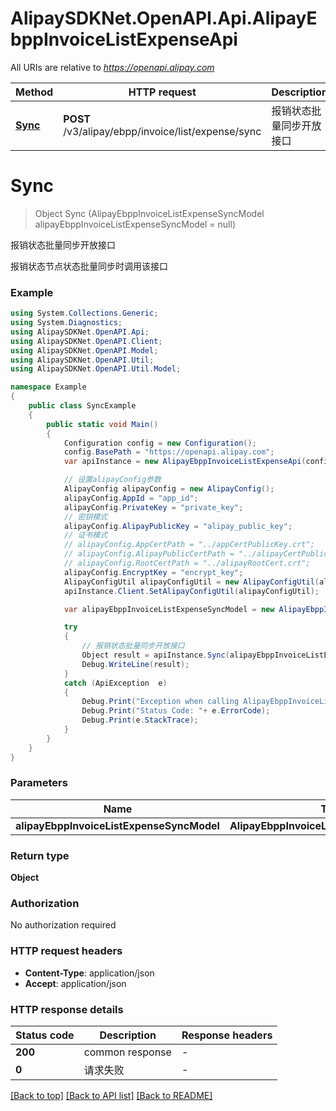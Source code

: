 # AlipaySDKNet.OpenAPI.Api.AlipayEbppInvoiceListExpenseApi

All URIs are relative to *https://openapi.alipay.com*

Method | HTTP request | Description
------------- | ------------- | -------------
[**Sync**](AlipayEbppInvoiceListExpenseApi.md#sync) | **POST** /v3/alipay/ebpp/invoice/list/expense/sync | 报销状态批量同步开放接口


<a name="sync"></a>
# **Sync**
> Object Sync (AlipayEbppInvoiceListExpenseSyncModel alipayEbppInvoiceListExpenseSyncModel = null)

报销状态批量同步开放接口

报销状态节点状态批量同步时调用该接口

### Example
```csharp
using System.Collections.Generic;
using System.Diagnostics;
using AlipaySDKNet.OpenAPI.Api;
using AlipaySDKNet.OpenAPI.Client;
using AlipaySDKNet.OpenAPI.Model;
using AlipaySDKNet.OpenAPI.Util;
using AlipaySDKNet.OpenAPI.Util.Model;

namespace Example
{
    public class SyncExample
    {
        public static void Main()
        {
            Configuration config = new Configuration();
            config.BasePath = "https://openapi.alipay.com";
            var apiInstance = new AlipayEbppInvoiceListExpenseApi(config);

            // 设置alipayConfig参数
            AlipayConfig alipayConfig = new AlipayConfig();
            alipayConfig.AppId = "app_id";
            alipayConfig.PrivateKey = "private_key";
            // 密钥模式
            alipayConfig.AlipayPublicKey = "alipay_public_key";
            // 证书模式
            // alipayConfig.AppCertPath = "../appCertPublicKey.crt";
            // alipayConfig.AlipayPublicCertPath = "../alipayCertPublicKey_RSA2.crt";
            // alipayConfig.RootCertPath = "../alipayRootCert.crt";
            alipayConfig.EncryptKey = "encrypt_key";
            AlipayConfigUtil alipayConfigUtil = new AlipayConfigUtil(alipayConfig);
            apiInstance.Client.SetAlipayConfigUtil(alipayConfigUtil);

            var alipayEbppInvoiceListExpenseSyncModel = new AlipayEbppInvoiceListExpenseSyncModel(); // AlipayEbppInvoiceListExpenseSyncModel |  (optional) 

            try
            {
                // 报销状态批量同步开放接口
                Object result = apiInstance.Sync(alipayEbppInvoiceListExpenseSyncModel);
                Debug.WriteLine(result);
            }
            catch (ApiException  e)
            {
                Debug.Print("Exception when calling AlipayEbppInvoiceListExpenseApi.Sync: " + e.Message );
                Debug.Print("Status Code: "+ e.ErrorCode);
                Debug.Print(e.StackTrace);
            }
        }
    }
}
```

### Parameters

Name | Type | Description  | Notes
------------- | ------------- | ------------- | -------------
 **alipayEbppInvoiceListExpenseSyncModel** | **AlipayEbppInvoiceListExpenseSyncModel**|  | [optional] 

### Return type

**Object**

### Authorization

No authorization required

### HTTP request headers

 - **Content-Type**: application/json
 - **Accept**: application/json


### HTTP response details
| Status code | Description | Response headers |
|-------------|-------------|------------------|
| **200** | common response |  -  |
| **0** | 请求失败 |  -  |

[[Back to top]](#) [[Back to API list]](../README.md#documentation-for-api-endpoints) [[Back to README]](../README.md)

